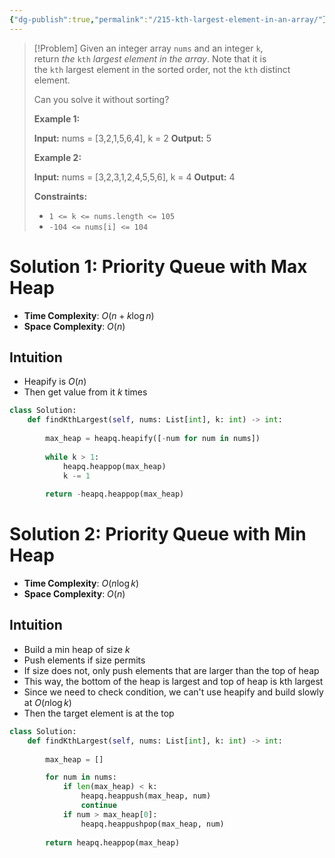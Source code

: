 ```yaml
---
{"dg-publish":true,"permalink":"/215-kth-largest-element-in-an-array/"}
---
```


>[!Problem]
>Given an integer array `nums` and an integer `k`, return _the_ `kth` _largest element in the array_.
> Note that it is the `kth` largest element in the sorted order, not the `kth` distinct element.
> 
> Can you solve it without sorting?
> 
> **Example 1:**
> 
> **Input:** nums = [3,2,1,5,6,4], k = 2
> **Output:** 5
> 
> **Example 2:**
> 
> **Input:** nums = [3,2,3,1,2,4,5,5,6], k = 4
> **Output:** 4
> 
> **Constraints:**
> 
> - `1 <= k <= nums.length <= 105`
> - `-104 <= nums[i] <= 104`

# Solution 1: Priority Queue with Max Heap
- **Time Complexity**: $O(n + k\log{n})$
- **Space Complexity**: $O(n)$
## Intuition
- Heapify is $O(n)$
- Then get value from it $k$ times

```python
class Solution:
    def findKthLargest(self, nums: List[int], k: int) -> int:
        
        max_heap = heapq.heapify([-num for num in nums])
        
        while k > 1:
            heapq.heappop(max_heap)
            k -= 1
        
        return -heapq.heappop(max_heap)
```

# Solution 2: Priority Queue with Min Heap
- **Time Complexity**: $O(n \log{k})$
- **Space Complexity**: $O(n)$
## Intuition
- Build a min heap of size $k$
- Push elements if size permits
- If size does not, only push elements that are larger than the top of heap
- This way, the bottom of the heap is largest and top of heap is kth largest
- Since we need to check condition, we can't use heapify and build slowly at $O(n \log{k}$)
- Then the target element is at the top
```python
class Solution:
    def findKthLargest(self, nums: List[int], k: int) -> int:
        
        max_heap = []

        for num in nums:
            if len(max_heap) < k:
                heapq.heappush(max_heap, num)
                continue
            if num > max_heap[0]:
                heapq.heappushpop(max_heap, num)
        
        return heapq.heappop(max_heap)
```